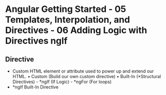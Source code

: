 # Angular Getting Started - 05 Templates, Interpolation, and Directives - 06 Adding Logic with Directives ngIf

## Directive
- Custom HTML element or attribute used to power up and extend our HTML.
	• Custom (Build our own custom directive)
	• Built-In (*Structural Directives)
		- *ngIf (If Logic)
		- *ngFor (For loops)
- *ngIf Built-In Directive
